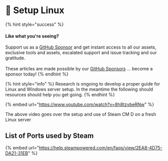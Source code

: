 # 🐧 Setup Linux

{% hint style="success" %}
#### Like what you're seeing?

Support us as a [GitHub Sponsor](../../../../../where-to-buy/become-a-sponsor.md) and get instant access to all our assets, exclusive tools and assets, escalated support and issue tracking and our gratitude.\
\
These articles are made possible by our [GitHub Sponsors](../../../../../where-to-buy/become-a-sponsor.md) ... become a sponsor today!
{% endhint %}

{% hint style="info" %}
Research is ongoing to develop a proper guide for Linux and Windows server setup. In the meantime the following should resources should help you get going.
{% endhint %}

{% embed url="https://www.youtube.com/watch?v=8h8tzvbeRNw" %}

The above video goes over the setup and use of Steam CM D on a fresh Linux server

## List of Ports used by Steam

{% embed url="https://help.steampowered.com/en/faqs/view/2EA8-4D75-DA21-31EB" %}
